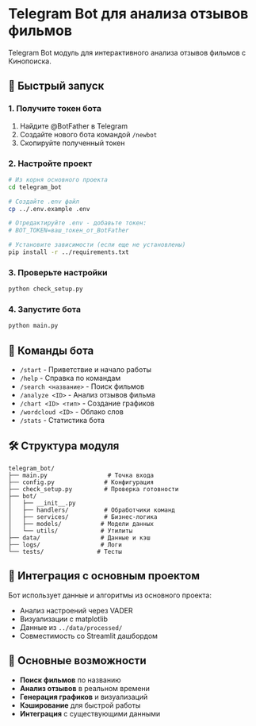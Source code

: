 # Telegram Bot для анализа отзывов фильмов

Telegram Bot модуль для интерактивного анализа отзывов фильмов с Кинопоиска.

## 🚀 Быстрый запуск

### 1. Получите токен бота
1. Найдите @BotFather в Telegram
2. Создайте нового бота командой `/newbot`
3. Скопируйте полученный токен

### 2. Настройте проект
```bash
# Из корня основного проекта
cd telegram_bot

# Создайте .env файл
cp ../.env.example .env

# Отредактируйте .env - добавьте токен:
# BOT_TOKEN=ваш_токен_от_BotFather

# Установите зависимости (если еще не установлены)
pip install -r ../requirements.txt
```

### 3. Проверьте настройки
```bash
python check_setup.py
```

### 4. Запустите бота
```bash
python main.py
```

## 📱 Команды бота

- `/start` - Приветствие и начало работы
- `/help` - Справка по командам
- `/search <название>` - Поиск фильмов
- `/analyze <ID>` - Анализ отзывов фильма
- `/chart <ID> <тип>` - Создание графиков
- `/wordcloud <ID>` - Облако слов
- `/stats` - Статистика бота

## 🛠 Структура модуля

```
telegram_bot/
├── main.py                 # Точка входа
├── config.py              # Конфигурация
├── check_setup.py         # Проверка готовности
├── bot/
│   ├── __init__.py
│   ├── handlers/          # Обработчики команд
│   ├── services/          # Бизнес-логика
│   ├── models/           # Модели данных
│   └── utils/            # Утилиты
├── data/                 # Данные и кэш
├── logs/                 # Логи
└── tests/               # Тесты
```

## 🎯 Интеграция с основным проектом

Бот использует данные и алгоритмы из основного проекта:
- Анализ настроений через VADER
- Визуализации с matplotlib
- Данные из `../data/processed/`
- Совместимость со Streamlit дашбордом

## 🔧 Основные возможности

- **Поиск фильмов** по названию
- **Анализ отзывов** в реальном времени  
- **Генерация графиков** и визуализаций
- **Кэширование** для быстрой работы
- **Интеграция** с существующими данными